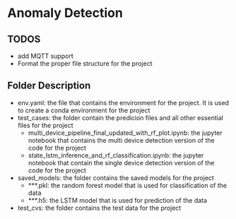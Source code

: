 # Anomaly Detection
## TODOS
- add MQTT support
- Format the proper file structure for the project
## Folder Description
 - env.yaml: the file that contains the environment for the project. It is used to create a conda environment for the project
 - test_cases: the folder contain the predicion files and all other essential files for the project
    - multi_device_pipeline_final_updated_with_rf_plot.ipynb: the jupyter notebook that contains the multi device detection version of the code for the project
    - state_lstm_inference_and_rf_classification.ipynb: the jupyter notebook that contain the single device detection version of the code for the project
 - saved_models: the folder contains the saved models for the project
    - ***.pkl: the random forest model that is used for classification of the data
    - ***.h5: the LSTM model that is used for prediction of the data
 - test_cvs: the folder contains the test data for the project